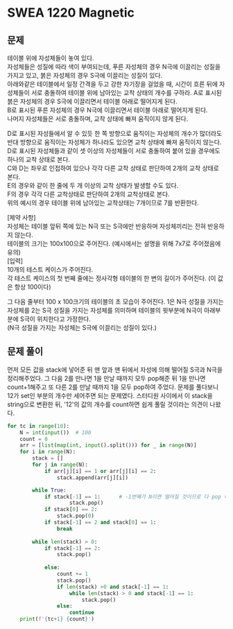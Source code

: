 # SWEA 1220 Magnetic
## 문제
테이블 위에 자성체들이 놓여 있다.  
자성체들은 성질에 따라 색이 부여되는데, 푸른 자성체의 경우 N극에 이끌리는 성질을 가지고 있고, 붉은 자성체의 경우 S극에 이끌리는 성질이 있다.    
아래와같은 테이블에서 일정 간격을 두고 강한 자기장을 걸었을 때, 시간이 흐른 뒤에 자성체들이 서로 충돌하여 테이블 위에 남아있는 교착 상태의 개수를 구하라. 
A로 표시된 붉은 자성체의 경우 S극에 이끌리면서 테이블 아래로 떨어지게 된다.  
B로 표시된 푸른 자성체의 경우 N극에 이끌리면서 테이블 아래로 떨어지게 된다.  
나머지 자성체들은 서로 충돌하며, 교착 상태에 빠져 움직이지 않게 된다.  

D로 표시된 자성들에서 알 수 있듯 한 쪽 방향으로 움직이는 자성체의 개수가 많더라도 반대 방향으로 움직이는 자성체가 하나라도 있으면 교착 상태에 빠져 움직이지 않는다.  
D로 표시된 자성체들과 같이 셋 이상의 자성체들이 서로 충돌하여 붙어 있을 경우에도 하나의 교착 상태로 본다.  
C와 D는 좌우로 인접하여 있으나 각각 다른 교착 상태로 판단하여 2개의 교착 상태로 본다.  
E의 경우와 같이 한 줄에 두 개 이상의 교착 상태가 발생할 수도 있다.  
F의 경우 각각 다른 교착상태로 판단하여 2개의 교착상태로 본다.  
위의 예시의 경우 테이블 위에 남아있는 교착상태는 7개이므로 7를 반환한다.  

[제약 사항]  
자성체는 테이블 앞뒤 쪽에 있는 N극 또는 S극에만 반응하며 자성체끼리는 전혀 반응하지 않는다.  
테이블의 크기는 100x100으로 주어진다. (예시에서는 설명을 위해 7x7로 주어졌음에 유의)  
[입력]  
10개의 테스트 케이스가 주어진다.  
각 테스트 케이스의 첫 번째 줄에는 정사각형 테이블의 한 변의 길이가 주어진다. (이 값은 항상 100이다)  

그 다음 줄부터 100 x 100크기의 테이블의 초 모습이 주어진다. 1은 N극 성질을 가지는 자성체를 2는 S극 성질을 가지는 자성체를 의미하며 테이블의 윗부분에 N극이 아래부분에 S극이 위치한다고 가정한다.  
(N극 성질을 가지는 자성체는 S극에 이끌리는 성질이 있다.)  

## 문제 풀이
먼저 모든 값을 stack에 넣어준 뒤 맨 앞과 맨 뒤에서 자성에 의해 떨어질 S극과 N극을 정리해주었다.  그 다음 2를 만나면 1을 만날 때까지 모두 pop해준 뒤 1을 만나면 count+1해주고 또 다른 2를 만날 때까지 1을 모두 pop하여 주었다. 문제를 풀다보니 12가 set인 부분의 개수만 세어주면 되는 문제였다. 스터디원 사이에서 이 stack을 string으로 변환한 뒤, '12'의 값의 개수를 count하면 쉽게 풀릴 것이라는 의견이 나왔다.  

```python
for tc in range(10):
    N = int(input())  # 100
    count = 0
    arr = [list(map(int, input().split())) for _ in range(N)]
    for i in range(N):
        stack = []
        for j in range(N):
            if arr[j][i] == 1 or arr[j][i] == 2:
                stack.append(arr[j][i])

        while True:
            if stack[-1] == 1:      # -1번째가 N이면 떨어질 것이므로 다 pop 해버림
                    stack.pop()
            if stack[0] == 2:
                stack.pop(0)
            if stack[-1] == 2 and stack[0] == 1:
                break
            
        while len(stack) > 0:
            if stack[-1] == 2:
                stack.pop()
                
            else:
                count += 1
                stack.pop()
                if len(stack) >0 and stack[-1] == 1:
                    while len(stack) > 0 and stack[-1] == 1:
                        stack.pop()
                else:
                    continue
    print(f'{tc+1} {count}')
                
        
```